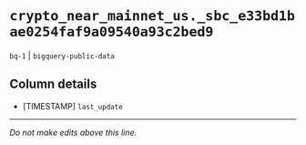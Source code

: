# `crypto_near_mainnet_us._sbc_e33bd1bae0254faf9a09540a93c2bed9`
`bq-1` | `bigquery-public-data`

## Column details
* [TIMESTAMP] `last_update`

-------------------------------------------------------------------------------
*Do not make edits above this line.*
